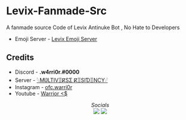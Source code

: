 # Levix-Fanmade-Src
A fanmade source Code of Levix Antinuke Bot , No Hate to Developers
- Emoji Server - [Levix Emoji Server](https://discord.gg/uyBCMZYr84)

## Credits 
- Discord - **.w4rri0r.#0000**
- Server - [𓆩MƲLTIVΞⴽSΣ ⴽΞSIƊΞNCY𓆪](https://discord.gg/mrontop)
- Instagram - [ofc.warri0r](https://www.instagram.com/ofc.warri0r)
- Youtube - [Warrior <$](https://www.youtube.com/@Warriorjija)

<p align="center">
  <i>Socials</i>
  <br>
  <a href="https://discord.gg/mrontop"><img src="https://img.shields.io/badge/Discord-%237289DA.svg?style=flat&logo=discord&logoColor=white"></a>
  <a href="https://www.youtube.com/@Warriorjija"><img src="https://img.shields.io/badge/YouTube-FF0000.svg?style=flat&logo=youtube&logoColor=white"></a>
</p>
